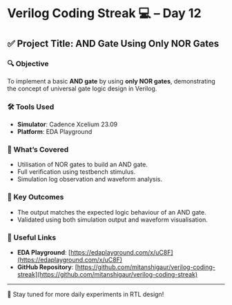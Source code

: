 # Verilog Coding Streak 💻 – Day 12

## ✅ Project Title: AND Gate Using Only NOR Gates

### 🔍 Objective
To implement a basic **AND gate** by using **only NOR gates**, demonstrating the concept of universal gate logic design in Verilog.

### 🛠️ Tools Used
- **Simulator**: Cadence Xcelium 23.09
- **Platform**: EDA Playground

### 🧪 What’s Covered
- Utilisation of NOR gates to build an AND gate.
- Full verification using testbench stimulus.
- Simulation log observation and waveform analysis.

### 📌 Key Outcomes
- The output matches the expected logic behaviour of an AND gate.
- Validated using both simulation output and waveform visualisation.

### 🔗 Useful Links
- **EDA Playground**: [https://edaplayground.com/x/uC8F](https://edaplayground.com/x/uC8F)  
- **GitHub Repository**: [https://github.com/mitanshigaur/verilog-coding-streak](https://github.com/mitanshigaur/verilog-coding-streak)

---

📅 Stay tuned for more daily experiments in RTL design!
